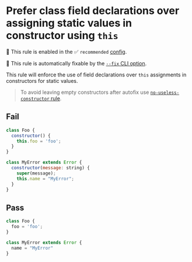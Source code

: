 # Prefer class field declarations over assigning static values in constructor using `this`

💼 This rule is enabled in the ✅ `recommended` [config](https://github.com/sindresorhus/eslint-plugin-unicorn#preset-configs-eslintconfigjs).

🔧 This rule is automatically fixable by the [`--fix` CLI option](https://eslint.org/docs/latest/user-guide/command-line-interface#--fix).

<!-- end auto-generated rule header -->
<!-- Do not manually modify this header. Run: `npm run fix:eslint-docs` -->

This rule will enforce the use of field declarations over `this` assignments in constructors for static values.

> To avoid leaving empty constructors after autofix use [`no-useless-constructor` rule](https://eslint.org/docs/latest/rules/no-useless-constructor).

## Fail

```js
class Foo {
  constructor() {
    this.foo = 'foo';
  }
}

class MyError extends Error {
  constructor(message: string) {
    super(message);
    this.name = "MyError";
  }
}
```

## Pass

```js
class Foo {
  foo = 'foo';
}

class MyError extends Error {
  name = "MyError"
}
```
